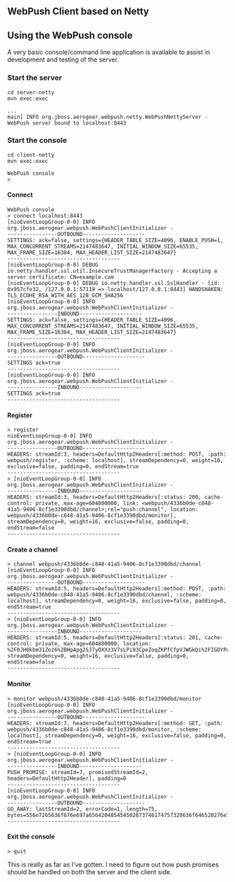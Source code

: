 ## WebPush Client based on Netty


## Using the WebPush console
A very basic console/command line application is available to assist in development and testing of the server. 
 
### Start the server

    cd server-netty
    mvn exec:exec
    
    ...
    main] INFO org.jboss.aerogear.webpush.netty.WebPushNettyServer - WebPush server bound to localhost:8443
    
### Start the console
  
    cd client-netty
    mvn exec:exec
    
    WebPush console
    > 

#### Connect
    WebPush console
    > connect localhost:8443
    [nioEventLoopGroup-0-0] INFO org.jboss.aerogear.webpush.WebPushClientInitializer -
    ----------------OUTBOUND--------------------
    SETTINGS: ack=false, settings={HEADER_TABLE_SIZE=4096, ENABLE_PUSH=1, MAX_CONCURRENT_STREAMS=2147483647, INITIAL_WINDOW_SIZE=65535, MAX_FRAME_SIZE=16384, MAX_HEADER_LIST_SIZE=2147483647}
    ------------------------------------
    [nioEventLoopGroup-0-0] DEBUG io.netty.handler.ssl.util.InsecureTrustManagerFactory - Accepting a server certificate: CN=example.com
    [nioEventLoopGroup-0-0] DEBUG io.netty.handler.ssl.SslHandler - [id: 0x957cfe32, /127.0.0.1:57119 => localhost/127.0.0.1:8443] HANDSHAKEN: TLS_ECDHE_RSA_WITH_AES_128_GCM_SHA256
    [nioEventLoopGroup-0-0] INFO org.jboss.aerogear.webpush.WebPushClientInitializer -
    ----------------INBOUND--------------------
    SETTINGS: ack=false, settings={HEADER_TABLE_SIZE=4096, MAX_CONCURRENT_STREAMS=2147483647, INITIAL_WINDOW_SIZE=65535, MAX_FRAME_SIZE=16384, MAX_HEADER_LIST_SIZE=2147483647}
    ------------------------------------
    [nioEventLoopGroup-0-0] INFO org.jboss.aerogear.webpush.WebPushClientInitializer -
    ----------------OUTBOUND--------------------
    SETTINGS ack=true
    ------------------------------------
    [nioEventLoopGroup-0-0] INFO org.jboss.aerogear.webpush.WebPushClientInitializer -
    ----------------INBOUND--------------------
    SETTINGS ack=true
    ------------------------------------
    
#### Register 
    > register
    nioEventLoopGroup-0-0] INFO org.jboss.aerogear.webpush.WebPushClientInitializer -
    ----------------OUTBOUND--------------------
    HEADERS: streamId:3, headers=DefaultHttp2Headers[:method: POST, :path: webpush/register, :scheme: localhost], streamDependency=0, weight=16, exclusive=false, padding=0, endStream=true
    ------------------------------------
    > [nioEventLoopGroup-0-0] INFO org.jboss.aerogear.webpush.WebPushClientInitializer -
    ----------------INBOUND--------------------
    HEADERS: streamId:3, headers=DefaultHttp2Headers[:status: 200, cache-control: private, max-age=604800000, link: <webpush/4336b0de-c848-41a5-9406-8cf1e3390dbd/channel>;rel="push:channel", location: webpush/4336b0de-c848-41a5-9406-8cf1e3390dbd/monitor], streamDependency=0, weight=16, exclusive=false, padding=0, endStream=false
    ------------------------------------
    
#### Create a channel
    
    > channel webpush/4336b0de-c848-41a5-9406-8cf1e3390dbd/channel
    [nioEventLoopGroup-0-0] INFO org.jboss.aerogear.webpush.WebPushClientInitializer -
    ----------------OUTBOUND--------------------
    HEADERS: streamId:5, headers=DefaultHttp2Headers[:method: POST, :path: webpush/4336b0de-c848-41a5-9406-8cf1e3390dbd/channel, :scheme: localhost], streamDependency=0, weight=16, exclusive=false, padding=0, endStream=true
    ------------------------------------
    > [nioEventLoopGroup-0-0] INFO org.jboss.aerogear.webpush.WebPushClientInitializer -
    ----------------INBOUND--------------------
    HEADERS: streamId:5, headers=DefaultHttp2Headers[:status: 201, cache-control: private, max-age=604800000, location: %2F0JH0kbm31Zoz6%2BHpApg2SJ7yOXXz3V7sLPi93CpeZoqZKPfCfpVJWGkQi%2FIGDYPuncfdFuNQ6RiZOy07Tmwp8vp5bWwUw18iIiUoV3VlRWjzFC%2B6AV2IYicfyvCfx%2BKpbUJlSfM82eE], streamDependency=0, weight=16, exclusive=false, padding=0, endStream=false
    ------------------------------------
    
#### Monitor    
    > monitor webpush/4336b0de-c848-41a5-9406-8cf1e3390dbd/monitor
    [nioEventLoopGroup-0-0] INFO org.jboss.aerogear.webpush.WebPushClientInitializer -
    ----------------OUTBOUND--------------------
    HEADERS: streamId:7, headers=DefaultHttp2Headers[:method: GET, :path: webpush/4336b0de-c848-41a5-9406-8cf1e3390dbd/monitor, :scheme: localhost], streamDependency=0, weight=16, exclusive=false, padding=0, endStream=true
    ------------------------------------
    > [nioEventLoopGroup-0-0] INFO org.jboss.aerogear.webpush.WebPushClientInitializer -
    ----------------INBOUND--------------------
    PUSH_PROMISE: streamId=7, promisedStreamId=2, headers=DefaultHttp2Header], padding=0
    ------------------------------------
    [nioEventLoopGroup-0-0] INFO org.jboss.aerogear.webpush.WebPushClientInitializer -
    ----------------OUTBOUND--------------------
    GO_AWAY: lastStreamId=2, errorCode=1, length=75, bytes=556e7265636f676e697a656420485454502073746174757320636f646520276e756c6c2720656e636f756e746572656420696e207472616e736c6174696f6e20746f20485454502f312e78
    ------------------------------------
    
#### Exit the console
    
    > quit
    
This is really as far as I've gotten. I need to figure out how push promises should be handled on both the server and
the client side. 
    



